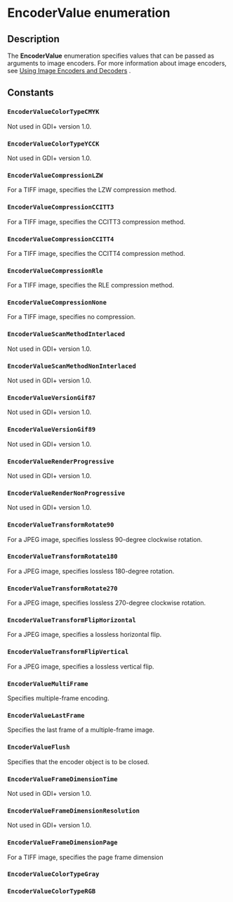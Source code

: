 # EncoderValue enumeration

## Description

The **EncoderValue** enumeration specifies values that can be passed as arguments to image encoders. For more information about image encoders, see [Using Image Encoders and Decoders](https://learn.microsoft.com/windows/desktop/gdiplus/-gdiplus-using-image-encoders-and-decoders-use) .

## Constants

### `EncoderValueColorTypeCMYK`

Not used in GDI+ version 1.0.

### `EncoderValueColorTypeYCCK`

Not used in GDI+ version 1.0.

### `EncoderValueCompressionLZW`

For a TIFF image, specifies the LZW compression method.

### `EncoderValueCompressionCCITT3`

For a TIFF image, specifies the CCITT3 compression method.

### `EncoderValueCompressionCCITT4`

For a TIFF image, specifies the CCITT4 compression method.

### `EncoderValueCompressionRle`

For a TIFF image, specifies the RLE compression method.

### `EncoderValueCompressionNone`

For a TIFF image, specifies no compression.

### `EncoderValueScanMethodInterlaced`

Not used in GDI+ version 1.0.

### `EncoderValueScanMethodNonInterlaced`

Not used in GDI+ version 1.0.

### `EncoderValueVersionGif87`

Not used in GDI+ version 1.0.

### `EncoderValueVersionGif89`

Not used in GDI+ version 1.0.

### `EncoderValueRenderProgressive`

Not used in GDI+ version 1.0.

### `EncoderValueRenderNonProgressive`

Not used in GDI+ version 1.0.

### `EncoderValueTransformRotate90`

For a JPEG image, specifies lossless 90-degree clockwise rotation.

### `EncoderValueTransformRotate180`

For a JPEG image, specifies lossless 180-degree rotation.

### `EncoderValueTransformRotate270`

For a JPEG image, specifies lossless 270-degree clockwise rotation.

### `EncoderValueTransformFlipHorizontal`

For a JPEG image, specifies a lossless horizontal flip.

### `EncoderValueTransformFlipVertical`

For a JPEG image, specifies a lossless vertical flip.

### `EncoderValueMultiFrame`

Specifies multiple-frame encoding.

### `EncoderValueLastFrame`

Specifies the last frame of a multiple-frame image.

### `EncoderValueFlush`

Specifies that the encoder object is to be closed.

### `EncoderValueFrameDimensionTime`

Not used in GDI+ version 1.0.

### `EncoderValueFrameDimensionResolution`

Not used in GDI+ version 1.0.

### `EncoderValueFrameDimensionPage`

For a TIFF image, specifies the page frame dimension

### `EncoderValueColorTypeGray`

### `EncoderValueColorTypeRGB`